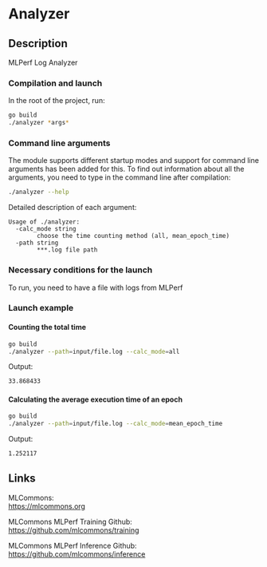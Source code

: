 # Analyzer

## Description
MLPerf Log Analyzer

### Compilation and launch
In the root of the project, run:

```bash
go build
./analyzer *args*
```

### Command line arguments
The module supports different startup modes and support for command line arguments has been added for this.
To find out information about all the arguments, you need to type in the command line after compilation:
```bash
./analyzer --help
```

Detailed description of each argument:
```text
Usage of ./analyzer:
  -calc_mode string
        choose the time counting method (all, mean_epoch_time)
  -path string
        ***.log file path
```

### Necessary conditions for the launch
To run, you need to have a file with logs from MLPerf

### Launch example

#### Counting the total time
```bash
go build
./analyzer --path=input/file.log --calc_mode=all
```

Output:
```bash
33.868433
```

#### Calculating the average execution time of an epoch
```bash
go build
./analyzer --path=input/file.log --calc_mode=mean_epoch_time
```

Output:
```bash
1.252117
```

## Links
MLCommons:\
https://mlcommons.org

MLCommons MLPerf Training Github:\
https://github.com/mlcommons/training

MLCommons MLPerf Inference Github:\
https://github.com/mlcommons/inference
